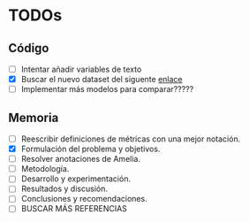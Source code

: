# TODOs

## Código

- [ ] Intentar añadir variables de texto
- [x] Buscar el nuevo dataset del siguente [enlace]( https://journals.plos.org/plosone/article?id=10.1371/journal.pone.0284687)
- [ ] Implementar más modelos para comparar?????

## Memoria

- [ ] Reescribir definiciones de métricas con una mejor notación.
- [x] Formulación del problema y objetivos.
- [ ] Resolver anotaciones de Amelia.
- [ ] Metodología.
- [ ] Desarrollo y experimentación.
- [ ] Resultados y discusión.
- [ ] Conclusiones y recomendaciones.
- [ ] BUSCAR MÁS REFERENCIAS
